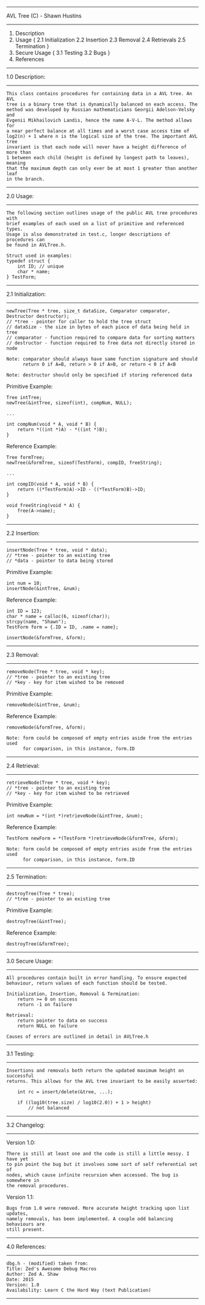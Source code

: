*******************************************************************************
AVL Tree (C) - Shawn Hustins
*******************************************************************************

1. Description
2. Usage {
	2.1 Initialization 
	2.2 Insertion 
	2.3 Removal 
	2.4 Retrievals 
	2.5 Termination 
}
3. Secure Usage {
	3.1 Testing 
	3.2 Bugs
}
4. References

****************
1.0 Description:
****************

	This class contains procedures for containing data in a AVL tree. An AVL
	tree is a binary tree that is dynamically balanced on each access. The
	method was developed by Russian mathematicians Georgii Adelson-Velsky and 
	Evgenii Mikhailovich Landis, hence the name A-V-L. The method allows for
	a near perfect balance at all times and a worst case access time of
	log2(n) + 1 where n is the logical size of the tree. The important AVL tree
	invariant is that each node will never have a height difference of more than
	1 between each child (height is defined by longest path to leaves), meaning
	that the maximum depth can only ever be at most 1 greater than another leaf
	in the branch.
	
**********
2.0 Usage:
**********

	The following section outlines usage of the public AVL tree procedures with
	brief examples of each used on a list of primitive and referenced types. 
	Usage is also demonstrated in test.c, longer descriptions of procedures can
	be found in AVLTree.h.
	
	Struct used in examples:
	typedef struct {
		int ID; // unique
		char * name;
	} TestForm;
	
*******************
2.1 Initialization:
*******************

	newTree(Tree * tree, size_t dataSize, Comparator comparator, 
	Destructor destructor);
	// *tree - pointer for caller to hold the tree struct
	// dataSize - the size in bytes of each piece of data being held in tree
	// comparator - function required to compare data for sorting matters
	// destructor - function required to free data not directly stored in node
	
	Note: comparator should always have same function signature and should
		  return 0 if A=B, return > 0 if A>B, or return < 0 if A<B
	
	Note: destructor should only be specified if storing referenced data
	
Primitive Example:

	Tree intTree;
	newTree(&intTree, sizeof(int), compNum, NULL);
	
	...
	
	int compNum(void * A, void * B) {
		return *((int *)A) - *((int *)B);
	}
	
Reference Example:

	Tree formTree;
	newTree(&formTree, sizeof(TestForm), compID, freeString);
	
	...
	
	int compID(void * A, void * B) {
		return ((*TestForm)A)->ID - ((*TestForm)B)->ID;
	}
	
	void freeString(void * A) {
		free(A->name);
	}
	
**************
2.2 Insertion:
**************

	insertNode(Tree * tree, void * data);
	// *tree - pointer to an existing tree
	// *data - pointer to data being stored
	
Primitive Example:

	int num = 10;
	insertNode(&intTree, &num);
	
Reference Example:

	int ID = 123;
	char * name = calloc(6, sizeof(char));
	strcpy(name, "Shawn");
	TestForm form = {.ID = ID, .name = name};
	
	insertNode(&formTree, &form);
	
************
2.3 Removal:
************

	removeNode(Tree * tree, void * key);
	// *tree - pointer to an existing tree
	// *key - key for item wished to be removed
	
Primitive Example:

	removeNode(&intTree, &num);
	
Reference Example:

	removeNode(&formTree, &form);
	
	Note: form could be composed of empty entries aside from the entries used
	      for comparison, in this instance, form.ID
	
**************
2.4 Retrieval:
**************

	retrieveNode(Tree * tree, void * key);
	// *tree - pointer to an existing tree
	// *key - key for item wished to be retrieved
	
Primitive Example:

	int newNum = *(int *)retrieveNode(&intTree, &num);
	
Reference Example:

	TestForm newForm = *(TestForm *)retrieveNode(&formTree, &form);
	
	Note: form could be composed of empty entries aside from the entries used
	      for comparison, in this instance, form.ID
	      
****************
2.5 Termination:
****************

	destroyTree(Tree * tree);
	// *tree - pointer to an existing tree

Primitive Example:

	destroyTree(&intTree);
	
Reference Example:

	destroyTree(&formTree);
	
*****************
3.0 Secure Usage:
*****************

	All procedures contain built in error handling. To ensure expected
	behaviour, return values of each function should be tested.
	
	Initialization, Insertion, Removal & Termination:
		return >= 0 on success
		return -1 on failure
		
	Retrieval:
		return pointer to data on success
		return NULL on failure
		
	Causes of errors are outlined in detail in AVLTree.h
	
************
3.1 Testing:
************

	Insertions and removals both return the updated maximum height on successful
	returns. This allows for the AVL tree invariant to be easily asserted:
	
		int rc = insert/delete(&tree, ...);
		
		if ((log10(tree.size) / log10(2.0)) + 1 > height)
			// not balanced
			
**************
3.2 Changelog:
**************

Version 1.0:

	There is still at least one and the code is still a little messy. I have yet
	to pin point the bug but it involves some sort of self referential set of
	nodes, which cause infinite recursion when accessed. The bug is somewhere in
	the removal procedures.
	
Version 1.1:

	Bugs from 1.0 were removed. More accurate height tracking upon list updates,
	namely removals, has been implemented. A couple odd balancing behaviours are
	still present.
			
***************
4.0 References:
***************

	dbg.h - (modified) taken from:
	Title: Zed's Awesome Debug Macros
	Author: Zed A. Shaw
	Date: 2015
	Version: 1.0
	Availability: Learn C the Hard Way (text Publication)

*******************************************************************************